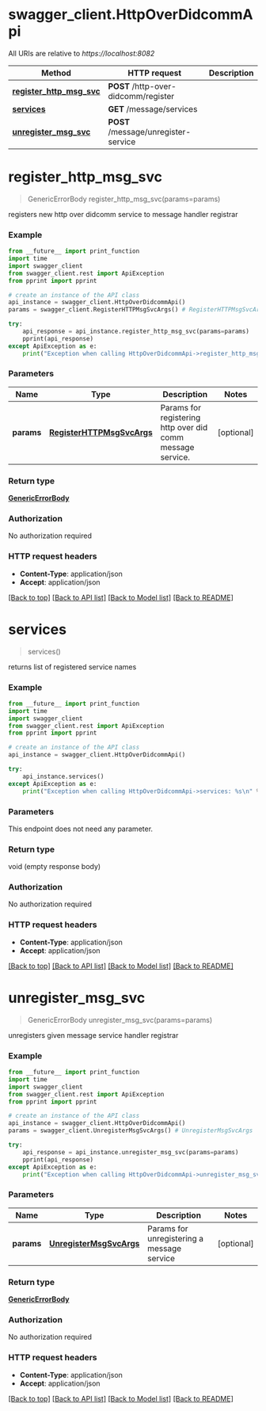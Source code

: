 # swagger_client.HttpOverDidcommApi

All URIs are relative to *https://localhost:8082*

Method | HTTP request | Description
------------- | ------------- | -------------
[**register_http_msg_svc**](HttpOverDidcommApi.md#register_http_msg_svc) | **POST** /http-over-didcomm/register | 
[**services**](HttpOverDidcommApi.md#services) | **GET** /message/services | 
[**unregister_msg_svc**](HttpOverDidcommApi.md#unregister_msg_svc) | **POST** /message/unregister-service | 


# **register_http_msg_svc**
> GenericErrorBody register_http_msg_svc(params=params)



registers new http over didcomm service to message handler registrar

### Example
```python
from __future__ import print_function
import time
import swagger_client
from swagger_client.rest import ApiException
from pprint import pprint

# create an instance of the API class
api_instance = swagger_client.HttpOverDidcommApi()
params = swagger_client.RegisterHTTPMsgSvcArgs() # RegisterHTTPMsgSvcArgs | Params for registering http over did comm message service. (optional)

try:
    api_response = api_instance.register_http_msg_svc(params=params)
    pprint(api_response)
except ApiException as e:
    print("Exception when calling HttpOverDidcommApi->register_http_msg_svc: %s\n" % e)
```

### Parameters

Name | Type | Description  | Notes
------------- | ------------- | ------------- | -------------
 **params** | [**RegisterHTTPMsgSvcArgs**](RegisterHTTPMsgSvcArgs.md)| Params for registering http over did comm message service. | [optional] 

### Return type

[**GenericErrorBody**](GenericErrorBody.md)

### Authorization

No authorization required

### HTTP request headers

 - **Content-Type**: application/json
 - **Accept**: application/json

[[Back to top]](#) [[Back to API list]](../README.md#documentation-for-api-endpoints) [[Back to Model list]](../README.md#documentation-for-models) [[Back to README]](../README.md)

# **services**
> services()



returns list of registered service names

### Example
```python
from __future__ import print_function
import time
import swagger_client
from swagger_client.rest import ApiException
from pprint import pprint

# create an instance of the API class
api_instance = swagger_client.HttpOverDidcommApi()

try:
    api_instance.services()
except ApiException as e:
    print("Exception when calling HttpOverDidcommApi->services: %s\n" % e)
```

### Parameters
This endpoint does not need any parameter.

### Return type

void (empty response body)

### Authorization

No authorization required

### HTTP request headers

 - **Content-Type**: application/json
 - **Accept**: application/json

[[Back to top]](#) [[Back to API list]](../README.md#documentation-for-api-endpoints) [[Back to Model list]](../README.md#documentation-for-models) [[Back to README]](../README.md)

# **unregister_msg_svc**
> GenericErrorBody unregister_msg_svc(params=params)



unregisters given message service handler registrar

### Example
```python
from __future__ import print_function
import time
import swagger_client
from swagger_client.rest import ApiException
from pprint import pprint

# create an instance of the API class
api_instance = swagger_client.HttpOverDidcommApi()
params = swagger_client.UnregisterMsgSvcArgs() # UnregisterMsgSvcArgs | Params for unregistering a message service (optional)

try:
    api_response = api_instance.unregister_msg_svc(params=params)
    pprint(api_response)
except ApiException as e:
    print("Exception when calling HttpOverDidcommApi->unregister_msg_svc: %s\n" % e)
```

### Parameters

Name | Type | Description  | Notes
------------- | ------------- | ------------- | -------------
 **params** | [**UnregisterMsgSvcArgs**](UnregisterMsgSvcArgs.md)| Params for unregistering a message service | [optional] 

### Return type

[**GenericErrorBody**](GenericErrorBody.md)

### Authorization

No authorization required

### HTTP request headers

 - **Content-Type**: application/json
 - **Accept**: application/json

[[Back to top]](#) [[Back to API list]](../README.md#documentation-for-api-endpoints) [[Back to Model list]](../README.md#documentation-for-models) [[Back to README]](../README.md)

